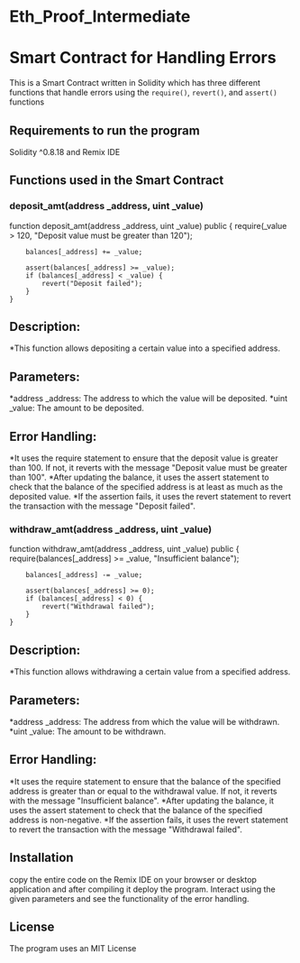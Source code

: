 # Eth_Proof_Intermediate

# Smart Contract for Handling Errors
This is a Smart Contract written in Solidity which has three different functions that handle errors using the `require()`, `revert()`, and `assert()` functions

## Requirements to run the program 
Solidity ^0.8.18 and Remix IDE

## Functions used in the Smart Contract 

### deposit_amt(address _address, uint _value)

function deposit_amt(address _address, uint _value) public {
        require(_value > 120, "Deposit value must be greater than 120");

        balances[_address] += _value;

        assert(balances[_address] >= _value);
        if (balances[_address] < _value) {
            revert("Deposit failed");
        }
    }

## Description: 
*This function allows depositing a certain value into a specified address.

## Parameters:

*address _address: The address to which the value will be deposited.
*uint _value: The amount to be deposited.

## Error Handling:

*It uses the require statement to ensure that the deposit value is greater than 100. If not, it reverts with the message "Deposit value must be greater than 100".
*After updating the balance, it uses the assert statement to check that the balance of the specified address is at least as much as the deposited value.
*If the assertion fails, it uses the revert statement to revert the transaction with the message "Deposit failed".

### withdraw_amt(address _address, uint _value)

function withdraw_amt(address _address, uint _value) public {
        require(balances[_address] >= _value, "Insufficient balance");

        balances[_address] -= _value;

        assert(balances[_address] >= 0);
        if (balances[_address] < 0) {
            revert("Withdrawal failed");
        }
    }

## Description: 
*This function allows withdrawing a certain value from a specified address.

## Parameters:

*address _address: The address from which the value will be withdrawn.
*uint _value: The amount to be withdrawn.

## Error Handling:

*It uses the require statement to ensure that the balance of the specified address is greater than or equal to the withdrawal value. If not, it reverts with the message "Insufficient balance".
*After updating the balance, it uses the assert statement to check that the balance of the specified address is non-negative.
*If the assertion fails, it uses the revert statement to revert the transaction with the message "Withdrawal failed".

## Installation 
copy the entire code on the Remix IDE on your browser or desktop application and after compiling it deploy the program.
Interact using the given parameters and see the functionality of the error handling.

## License
The program uses an MIT License
